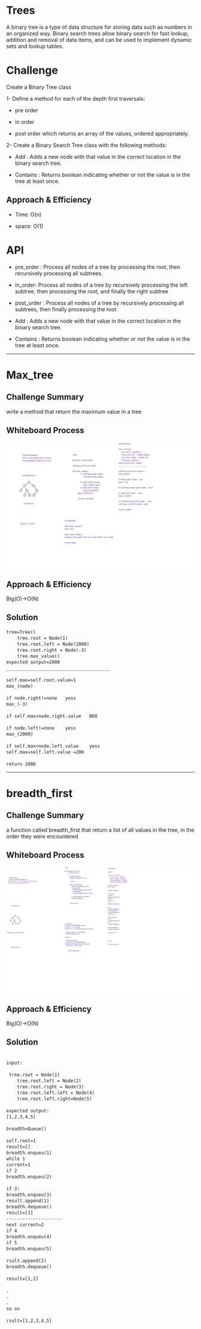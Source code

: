 # Trees

A binary tree is a type of data structure for storing data such as numbers in an organized way. Binary search trees allow binary search for fast lookup, addition and removal of data items, and can be used to implement dynamic sets and lookup tables.


# Challenge 

Create a Binary Tree class

1- Define a method for each of the depth first traversals:
- pre order

- in order
   
- post order which returns an array of the values, ordered appropriately.

2- Create a Binary Search Tree class with the following methods:

- Add : Adds a new node with that value in the correct location in the binary search tree.

- Contains : Returns boolean indicating whether or not the value is in the tree at least once.

## Approach & Efficiency

- Time: O(n)

- space: O(1)


# API 

- pre_order : Process all nodes of a tree by processing the root, then recursively processing all subtrees.

- in_order: Process all nodes of a tree by recursively processing the left subtree, then processing the root, and finally the right subtree

- post_order : Process all nodes of a tree by recursively processing all subtrees, then finally processing the root

- Add : Adds a new node with that value in the correct location in the binary search tree.

- Contains : Returns boolean indicating whether or not the value is in the tree at least once.


---

# Max_tree

##  Challenge Summary

write a method that return 
the maximum value in a tree




## Whiteboard Process

![](/images/max_tree.png)



## Approach & Efficiency

Big(O)->O(N)


## Solution 
```
tree=Tree()
    tree.root = Node(1)
    tree.root.left = Node(2000)
    tree.root.right = Node(-3)
    tree.max_value()
expected output=2000
_______________________________________

self.max=self.root.value=1
max_(node)

if node.right!=none   yess
max_(-3)

if self.max<node.right.value   NOO

if node.left!=none    yess
max_(2000)

if self.max<node.left.value    yess
self.max=self.left.value =200

return 2000
```


---

# breadth_first


## Challenge Summary

a function called breadth_first 
that return a  list of all values in the tree, in the order they were encountered


## Whiteboard Process

![](/images/breadth_first.png)


## Approach & Efficiency

Big(O)->O(N)

## Solution

```

input:  

 tree.root = Node(1)
    tree.root.left = Node(2)
    tree.root.right = Node(3)
    tree.root.left.left = Node(4)
    tree.root.left.right=Node(5)  

expected output:
[1,2,3,4,5]

breadth=Queue()

self.root=1
result=[]
breadth.enqueu(1)
while 1
current=1
if 2
breadth.enqueu(2)

if 3:
breadth.enqueu(3)
result.append(1)
breadth.dequeue()
result=[1]
---------------------
next current=2
if 4
breadth.enqueu(4)
if 5
breadth.enqueu(5)

rsult.append(2)
breadth.dequeue()

result=[1,2]

.
.
.
so on

rsult=[1,2,3,4,5]


```